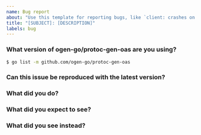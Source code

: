 ```yaml
---
name: Bug report
about: "Use this template for reporting bugs, like `client: crashes on startup`"
title: "[SUBJECT]: [DESCRIPTION]"
labels: bug
---
```


<!-- Please answer these questions before submitting your issue. Thanks! -->

### What version of ogen-go/protoc-gen-oas are you using?

```bash
$ go list -m github.com/ogen-go/protoc-gen-oas
```

### Can this issue be reproduced with the latest version?

<!-- Yes/no -->

### What did you do?

<!--
Write the steps of reproducing the bug.

Link to schema/small snippet of schema will be helpful.
-->

### What did you expect to see?

<!-- The expected behavior -->

### What did you see instead?

<!-- The observed behavior -->

